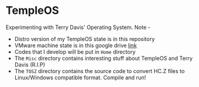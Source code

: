 # TempleOS

Experimenting with Terry Davis' Operating System. Note -
  - Distro version of my TempleOS state is in this repository
  - VMware machine state is in this google drive [link](https://drive.google.com/file/d/1OyP8FtCfoYNgSyR7uFNIs9abyLboDLPR/view?usp=sharing)
  - Codes that I develop will be put in `Home` directory
  - The `Misc` directory contains interesting stuff about TempleOS and Terry Davis (R.I.P)
  - The `TOSZ` directory contains the source code to convert HC.Z files to Linux/Windows compatible format. Compile and run!
